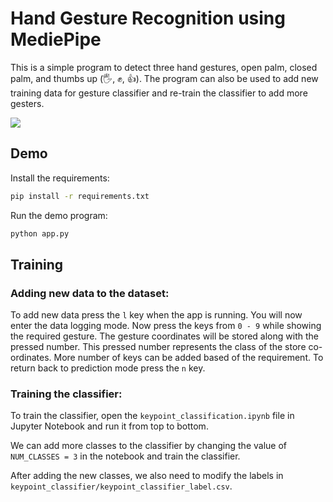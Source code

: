 # Hand Gesture Recognition using MediePipe

This is a simple program to detect three hand gestures, open palm, closed palm, and thumbs up (🖐️, ✊, 👍). The program can also be used to add new training data for gesture classifier and re-train the classifier to add more gesters.

![](https://github.com/AnandKumarRajpal/hand-gesture-recognition-using-mediapipe/blob/main/assets/Jun-30-2023%2022-40-21-compressed.gif?raw=true)

## Demo

Install the requirements:
```bash
pip install -r requirements.txt
```
Run the demo program:
```bash
python app.py
```

## Training

### Adding new data to the dataset:

To add new data press the `l` key when the app is running. You will now enter the data logging mode. Now press the keys from `0 - 9` while showing the required gesture. The gesture coordinates will be stored along with the pressed number. This pressed number represents the class of the store co-ordinates. More number of keys can be added based of the requirement. To return back to prediction mode press the `n` key.

### Training the classifier:

To train the classifier, open the `keypoint_classification.ipynb` file in Jupyter Notebook and run it from top to bottom.

We can add more classes to the classifier by changing the value of `NUM_CLASSES = 3` in the notebook and train the classifier.

After adding the new classes, we also need to modify the labels in `keypoint_classifier/keypoint_classifier_label.csv`.
